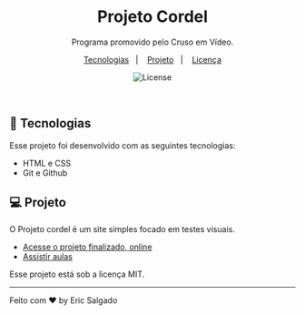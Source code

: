 <h1 align="center"> Projeto Cordel </h1>

<p align="center">
Programa promovido pelo Cruso em Vídeo. <br/>


<p align="center">
  <a href="#-tecnologias">Tecnologias</a>&nbsp;&nbsp;&nbsp;|&nbsp;&nbsp;&nbsp;
  <a href="#-projeto">Projeto</a>&nbsp;&nbsp;&nbsp;|&nbsp;&nbsp;&nbsp;
  <a href="#memo-licença">Licença</a>
</p>

<p align="center">
  <img alt="License" src="https://img.shields.io/static/v1?label=license&message=MIT&color=49AA26&labelColor=000000">
</p>

<br>


## 🚀 Tecnologias

Esse projeto foi desenvolvido com as seguintes tecnologias:

- HTML e CSS
- Git e Github


## 💻 Projeto

O Projeto cordel é um site simples focado em testes visuais.

- [Acesse o projeto finalizado, online](https://ericsalt.github.io/Projeto-Cordel/)
- [Assistir aulas](https://www.youtube.com/watch?v=ofFgnDtn_1c&list=PLHz_AreHm4dmcAviDwiGgHbeEJToxbOpZ&index=1&pp=iAQB)

Esse projeto está sob a licença MIT.

---

Feito com ♥ by Eric Salgado 
